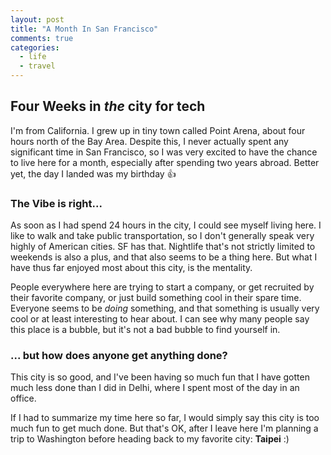 ```yaml
---
layout: post
title: "A Month In San Francisco"
comments: true
categories:
  - life
  - travel
---
```


## Four Weeks in _the_ city for tech

I'm from California. I grew up in tiny town called Point Arena, about four hours north of the Bay Area. Despite this, I never actually spent any significant time in San Francisco, so I was very excited to have the chance to live here for a month, especially after spending two years abroad. Better yet, the day I landed was my birthday :+1:

<!--more-->

### The Vibe is right...

As soon as I had spend 24 hours in the city, I could see myself living here. I like to walk and take public transportation, so I don't generally speak very highly of American cities. SF has that. Nightlife that's not strictly limited to weekends is also a plus, and that also seems to be a thing here. But what I have thus far enjoyed most about this city, is the mentality.

People everywhere here are trying to start a company, or get recruited by their favorite company, or just build something cool in their spare time. Everyone seems to be _doing_ something, and that something is usually very cool or at least interesting to hear about. I can see why many people say this place is a bubble, but it's not a bad bubble to find yourself in.

### ... but how does anyone get anything done?

This city is so good, and I've been having so much fun that I have gotten much less done than I did in Delhi, where I spent most of the day in an office.

If I had to summarize my time here so far, I would simply say this city is too much fun to get much done. But that's OK, after I leave here I'm planning a trip to Washington before heading back to my favorite city: **Taipei** :)
